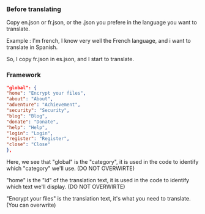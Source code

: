 ### Before translating

Copy en.json or fr.json, or the .json you prefere in the language
you want to translate.

Example : I'm french, I know very well the French language, and i
want to translate in Spanish.

So, I copy fr.json in es.json, and I start to translate.


### Framework

```json
"global": {
"home": "Encrypt your files",
"about": "About",
"adventure": "Achievement",
"security": "Security",
"blog": "Blog",
"donate": "Donate",
"help": "Help",
"login": "Login",
"register": "Register",
"close": "Close"
},

```
Here, we see that "global" is the "category", it is used in the code to identify which "category" we'll use. (DO NOT OVERWIRTE)

"home" is the "id" of the translation text, it is used in the code to identify which text we'll display. (DO NOT OVERWIRTE)

"Encrypt your files" is the translation text, it's what you need to translate. (You can overwrite)
